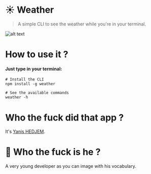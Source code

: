# :sunny: Weather
> A simple CLI to see the weather while you're in your terminal.

![alt text](https://static.photocdn.pt/images/articles/2018/03/09/articles/2017_8/landscape_photography.jpg)

# How to use it ?
#### Just type in your terminal: 
```shell
# Install the CLI
npm install -g weather

# See the available commands
weather -h
```

# Who the fuck did that app ?
It's [Yanis HEDJEM](https://github.com/yanishoss).

# :metal: Who the fuck is he ? 
A very young developer as you can image with his vocabulary.
